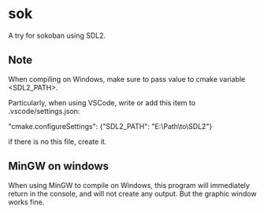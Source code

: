 # sok

A try for sokoban using SDL2.

## Note

When compiling on Windows, make sure to pass value to cmake variable <SDL2_PATH>.

Particularly, when using VSCode, write or add this item to .vscode/settings.json:

"cmake.configureSettings": {"SDL2_PATH": "E:\\Path\\to\\SDL2"}

if there is no this file, create it.

## MinGW on windows

When using MinGW to compile on Windows, this program will immediately return in the console, and will not create any output. But the graphic window works fine.
